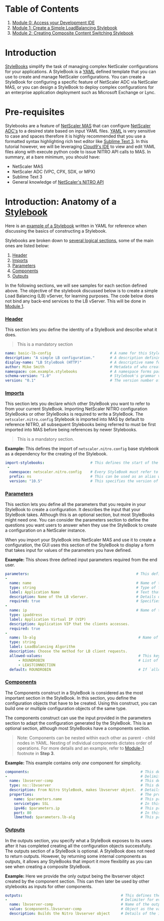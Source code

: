 # Table of Contents

1. [Module 0: Access your Development IDE](./Module-0)
2. [Module 1: Create a Simple LoadBalancing Stylebook](./Module-1)
3. [Module 2: Creating Composite Content Switching Stylebook](./Module-2)

# Introduction 

[StyleBooks](http://docs.citrix.com/en-us/netscaler-mas/12/stylebooks.html) simplify the task of managing complex NetScaler configurations for your applications. A StyleBook is a [YAML](https://www.mirantis.com/blog/introduction-to-yaml-creating-a-kubernetes-deployment/) defined template that you can use to create and manage NetScaler configurations. You can create a StyleBook for configuring a specific feature of NetScaler ADC via NetScaler MAS, or you can design a StyleBook to deploy complex configurations for an enterprise application deployment such as Microsoft Exchange or Lync.

# Pre-requisites 

Stylebooks are a feature of [NetScaler MAS](http://docs.citrix.com/en-us/netscaler-mas/12.html) that can configure [NetScaler ADC's](http://docs.citrix.com/en-us/netscaler/12.html) to a desired state based on input YAML files. [YAML](https://learn.getgrav.org/advanced/yaml) is very sensitive to case and spaces therefore it is highly recommended that you use a formatted syntax highlighting rich text editor like [Sublime Text 3](https://www.sublimetext.com/). In this tutorial however, we will be leveraging [Cloud9's IDE](https://c9.io/) to view and edit YAML files along with execute python code to issue NITRO API calls to MAS. In summary, at a bare minimum, you should have: 
   
   * NetScaler MAS
   * NetScaler ADC (VPC, CPX, SDX, or MPX)
   * Sublime Text 3
   * General knowledge of [NetScaler's NITRO API](http://docs.citrix.com/ja-jp/netscaler/11/nitro-api.html)

# Introduction: Anatomy of a [Stylebook](https://docs.citrix.com/en-us/netscaler-mas/11-1/stylebooks.html) 

Here is an [example of a Stylebook](./code/lb-only-stylebook.yaml) written in YAML for reference when discussing the basics of constructing a Stylebook.

Stylebooks are broken down to [several logical sections](http://docs.citrix.com/en-us/netscaler-mas/11-1/stylebooks/stylebooks-grammar.html), some of the main ones are listed below: 

  1. [Header](http://docs.citrix.com/en-us/netscaler-mas/11-1/stylebooks/stylebooks-grammar/header-section.html)
  2. [Imports](http://docs.citrix.com/en-us/netscaler-mas/11-1/stylebooks/stylebooks-grammar/import-stylebooks-section.html)
  3. [Parameters](http://docs.citrix.com/en-us/netscaler-mas/11-1/stylebooks/stylebooks-grammar/parameters-section.html)
  4. [Components](http://docs.citrix.com/en-us/netscaler-mas/11-1/stylebooks/stylebooks-grammar/components.html) 
  5. [Outputs](http://docs.citrix.com/en-us/netscaler-mas/11-1/stylebooks/stylebooks-grammar/outputs.html)  

In the following sections, we will see samples for each section defined above. The objective of the stylebook discussed below is to create a simple Load Balancing (LB) vServer, for learning purposes. The code below does not bind any back-end services to the LB vServer. This will be done in [Module 1](./Module-1).

### [Header](http://docs.citrix.com/en-us/netscaler-mas/11-1/stylebooks/stylebooks-grammar/header-section.html)
This section lets you define the identity of a StyleBook and describe what it does. 
  > This is a mandatory section

  ```yaml
  name: basic-lb-config                           # A name for this StyleBook.                                    
  description: "A simple LB configuration."       # A description defining what this StyleBook does. This description appears on the NetScaler MAS GUI.
  display-name: "LB StyleBook (HTTP)"             # A descriptive name for the StyleBook that appears on the NetScaler MAS GUI.
  author: Mike Smith                              # Metadata of who created this Stylebook
  namespace: com.example.stylebooks               # A namespace forms part of a unique identifier for a StyleBook to avoid name collisions.
  schema-version: "1.0"                           # Stylebook's grammar version. As of right now, it always takes the value “1.0” for MAS 12.0 release.
  version: "0.1"                                  # The version number of the StyleBook. You can change the version number when you update the StyleBook.
  ```	

### [Imports](http://docs.citrix.com/en-us/netscaler-mas/11-1/stylebooks/stylebooks-grammar/import-stylebooks-section.html)

This section lets you declare which other StyleBook you want to refer to from your current StyleBook. Importing NetScaler NITRO configuration StyleBooks or other StyleBooks is required to write a StyleBook. The `netscaler.nitro.config` Stylebook is imported into MAS by default to reference NITRO, all subsequent Stylebooks being referred to must be first imported into MAS before being references by newer Stylebooks. 
  > This is a mandatory section.

**Example:** This defines the import of `netscaler.nitro.config` base stylebook as a dependency for the creating of the Stylebook. 

  ```yaml
  import-stylebooks:                     # This defines the start of the Import Stylebooks YAML block
   -
    namespace: netscaler.nitro.config    # Every StyleBook must refer to the netscaler.nitro.config namespace if it uses any of the NITRO configuration objects directly, otherwise refer to the namespace in the header of the Stylebook you are looking to import.
    prefix: ns                           # This can be used as an alias when refering to the given namespace in the follow sections. 
    version: "10.5"                      # This specifies the version of the stylebook referred to in the imported Stylbook's header.
  ```

### [Parameters](http://docs.citrix.com/en-us/netscaler-mas/11-1/stylebooks/stylebooks-grammar/parameters-section.html)

This section lets you define all the parameters that you require in your StyleBook to create a configuration. It describes the input that your StyleBook takes. Although this is an optional section, but most StyleBooks might need one. You can consider the parameters section to define the questions you want users to answer when they use the StyleBook to create a configuration on a NetScaler instance.

When you import your StyleBook into NetScaler MAS and use it to create a configuration, the GUI uses this section of the StyleBook to display a form that takes input for values of the parameters you have defined.

**Example:** This shows three defined input parameters required from the end user.

  ```yaml
  parameters:                                                 # This defines the start of the Input Values required for this Stylebook.
  -
    name: name                                                # Name of the first input parameter.
    type: string                                              # Type of formatted input required.
    label: Application Name                                   # Text that represented this input in MAS' GUI.
    description: Name of the LB vServer.                      # Details of the input for end user context.
    required: true                                            # Specifies if a mandatory parameter 
  -
    name: ip                                                  # Name of the second input parameter.
    type: ipaddress
    label: Application Virtual IP (VIP)
    description: Application VIP that the clients accesses.
    required: true
  -
    name: lb-alg                                               # Name of the third input parameter.
    type: string
    label: LoadBalancing Algorithm 
    description: Choose the method for LB client requests.
    allowed-values:                                            # This key allows you to provide a list of options for selection as an input to this parameter. 
        - ROUNDROBIN                                           # List of individual selection options. 
        - LEASTCONNECTION
    default: ROUNDROBIN                                        # If `allowed-values` is present, then `default` will specify the default selection value from the `allowed-values`list. 

  ```

### [Components](http://docs.citrix.com/en-us/netscaler-mas/11-1/stylebooks/stylebooks-grammar/components.html) 

The Components construct in a StyleBook is considered as the most important section in the StyleBook. In this section, you define the configuration objects that have to be created. Using this construct, you can build one or multiple configuration objects of the same type.

The components construct can use the input provided in the parameters section to adapt the configuration generated by the StyleBook. This is an optional section, although most StyleBooks have a components section.

>Note: Components can be nested within each other as parent - child nodes in YAML. Nesting of individual components dictates order of operations. For more details and an example, refer to [Module-1](./Modules-1) footnote in **Step 3**. 

**Example:** This example contains only *one* component for simplicity.

  ```yaml
  components:                                                   # This defines the start of the components used to build the logic required for this Stylebook.
  -                                                             # Delimiter for every new component.
    name: lbvserver-comp                                        # This defines the name of the component.
    type: ns::lbvserver                                         # This defines the type of component from the inported stylebook refered to by the alias `ns`
    description: From Nitro StyleBook, makes lbvserver object.  # Details of the component for end user context.
    properties:                                                 # The properties defined here are the attributes of the "lbvserver" resource from NetScaler's NITRO REST API.
      name: $parameters.name                                    # This provides an input value for the property of lbvserver from the parameter first parameter `name` defined above. 
      servicetype: SSL                                          # In this example, this input value `servicetype` for this component is hardcoded with `SSL`
      ipv46: $parameters.ip                                     # This provides an input value for the property of lbvserver from the parameter second parameter `ip` defined above. 
      port: 80                                                  # In this example, this input value for `port` is hardcoded with `80`         
      lbmethod: $parameters.lb-alg                              # This provides an input value for the property of lbvserver from the parameter second parameter `lb-alg` defined above. 

  ```

### [Outputs](http://docs.citrix.com/en-us/netscaler-mas/11-1/stylebooks/stylebooks-grammar/outputs.html)

In the outputs section, you specify what a StyleBook exposes to its users after it has completed creating all the configuration objects successfully. The outputs section of a StyleBook is optional. A StyleBook does not need to return outputs. However, by returning some internal components as outputs, it allows any StyleBooks that import it more flexibility as you can see when creating a composite StyleBook.

**Example:** Here we provide the only output being the lbvserver object created by the component section. This can then later be used by other stylebooks as inputs for other components. 

  ```yaml 
  outputs:                                             # This defines the start of the Output values generated by this Stylebook.                             
  -                                                    # Delimiter for every new output.
    name: lbvserver-comp                               # Name of the output parameter
    value: $components.lbvserver-comp                  # Object as the value for the output. In this case all properties and values for the `lbveserver-comp` from the `components` section above. 
    description: Builds the Nitro lbvserver object     # Details of the input for end user context.
  ```